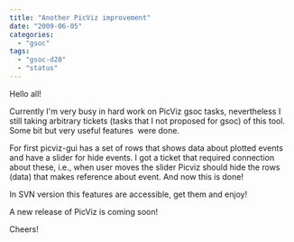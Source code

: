 ```yaml
---
title: "Another PicViz improvement"
date: "2009-06-05"
categories: 
  - "gsoc"
tags: 
  - "gsoc-d20"
  - "status"
---
```


Hello all!

  

Currently I'm very busy in hard work on PicViz gsoc tasks, nevertheless I still taking arbitrary tickets (tasks that I not proposed for gsoc) of this tool. Some bit but very useful features  were done.  
  
For first picviz-gui has a set of rows that shows data about plotted events and have a slider for hide events. I got a ticket that required connection about these, i.e., when user moves the slider Picviz should hide the rows (data) that makes reference about event. And now this is done!  
  
In SVN version this features are accessible, get them and enjoy!  
  
A new release of PicViz is coming soon!  
  
Cheers!
